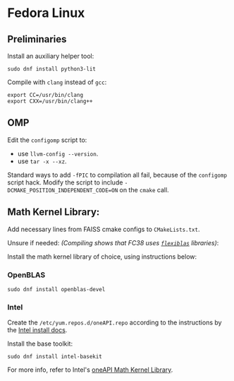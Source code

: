 # Fedora Linux

## Preliminaries

Install an auxiliary helper tool:

    sudo dnf install python3-lit

Compile with `clang` instead of `gcc`:

    export CC=/usr/bin/clang
    export CXX=/usr/bin/clang++

## OMP

Edit the `configomp` script to:

+ use `llvm-config --version`.
+ use `tar -x --xz`.

Standard ways to add `-fPIC` to compilation all fail, because of the `configomp` script hack.
Modify the script to include `-DCMAKE_POSITION_INDEPENDENT_CODE=ON` on the `cmake` call.

## Math Kernel Library:

Add necessary lines from FAISS cmake configs to `CMakeLists.txt`.

Unsure if needed:
_(Compiling shows that FC38 uses [`flexiblas`](https://www.mpi-magdeburg.mpg.de/projects/flexiblas) libraries)_:

Install the math kernel library of choice, using instructions below:

### OpenBLAS

    sudo dnf install openblas-devel

### Intel

Create the `/etc/yum.repos.d/oneAPI.repo` according to the instructions by the
[Intel install docs](https://www.intel.com/content/www/us/en/developer/tools/oneapi/base-toolkit-download.html?operatingsystem=linux&distributions=dnf).

Install the base toolkit:

    sudo dnf install intel-basekit

For more info, refer to Intel's 
[oneAPI Math Kernel Library](https://www.intel.com/content/www/us/en/docs/onemkl/developer-reference-dpcpp/2023-1/overview.html).

